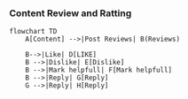 ### Content Review and Ratting 


```mermaid
flowchart TD
    A[Content] -->|Post Reviews| B(Reviews)
    
    B-->|Like| D[LIKE]
    B -->|Dislike| E[Dislike]
    B -->|Mark helpfull| F[Mark helpfull]
    B -->|Reply| G[Reply]
    G -->|Reply| H[Reply]
```


